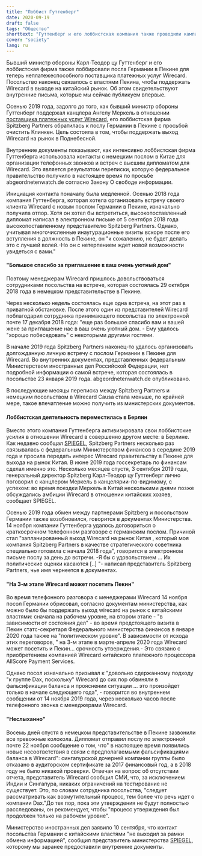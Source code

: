```yaml
---
title: "Лоббист Гуттенберг"
date: 2020-09-19
draft: false
tags: "Общество"
shorttext: "Гуттенберг и его лоббистская компания также проводили кампанию в поддержку теперь неплатежеспособного поставщика платежных услуг Wirecard с послом Германии в Пекине."
cover: "society"
lang: ru
---
```


Бывший министр обороны Карл-Теодор цу Гуттенберг и его лоббистская фирма также лоббировали посла Германии в Пекине для теперь неплатежеспособного поставщика платежных услуг Wirecard. Посольство наконец связалось с властями Пекина, чтобы поддержать Wirecard в выходе на китайский рынок. Об этом свидетельствуют внутренние письма, которые мы сейчас публикуем впервые.

Осенью 2019 года, задолго до того, как бывший министр обороны Гуттенберг поддержал канцлера Ангелу Меркель в отношении [поставщика платежных услуг Wirecard](https://fragdenstaat.de/dokumente/7397-aa-dokumente-wirecard/ "Unterlagen zur Causa Wirecard im Zusammenhang mit Karl-Theodor zu Guttenberg und/oder der Firma Spitzberg Partners"), его лоббистская фирма Spitzberg Partners обратилась к послу Германии в Пекине с просьбой очистить Клинкен. Цель состояла в том, чтобы поддержать выход Wirecard на рынок в Поднебесной.

Внутренние документы показывают, как интенсивно лоббистская фирма Гуттенберга использовала контакты с немецким послом в Китае для организации телефонных звонков и встреч с высшим дипломатом для Wirecard. Это является результатом переписки, которую федеральное правительство получило в настоящее время по просьбе abgeordnetenwatch.de согласно Закону О свободе информации.

Инициация контакта поначалу была медленной. Осенью 2018 года компания Гуттенберга, которая хотела организовать встречу своего клиента Wirecard с новым послом Германии в Пекине, изначально получила отпор. Хотя он хотел бы встретиться, высокопоставленный дипломат написал в электронном письме от 5 сентября 2018 года высокопоставленному представителю Spitzberg Partners.  Однако, учитывая многочисленные инаугурационные визиты вскоре после его вступления в должность в Пекине, он "к сожалению, не будет делать это с лучшей волей.-Но он с нетерпением ждет новой возможности увидеться с вами."

#### "Большое спасибо за приглашение в ваш очень уютный дом"
 
Поэтому менеджерам Wirecard пришлось довольствоваться сотрудниками посольства на встрече, которая состоялась 29 октября 2018 года в немецком представительстве в Пекине. 

Через несколько недель состоялась еще одна встреча, на этот раз в приватной обстановке. После этого один из представителей Wirecard поблагодарил сотрудника принимающего посольства по электронной почте 17 декабря 2018 года: "еще раз большое спасибо вам и вашей жене за приглашение нас в ваш очень уютный дом. - Ему удалось "хорошо побеседовать" с некоторыми другими гостями.   

В начале 2019 года Spitzberg Partners наконец-то удалось организовать долгожданную личную встречу с послом Германии в Пекине для Wirecard. Во внутренних документах, представленных федеральным Министерством иностранных дел Российской Федерации, нет подробной информации о самой встрече, которая состоялась в посольстве 23 января 2019 года. abgeordnetenwatch.de опубликовано.

В последующие месяцы переписка между Spitzberg Partners и немецким посольством в Wirecard Causa стала меньше, по крайней мере, такое впечатление можно получить из министерских документов.

#### Лоббистская деятельность переместилась в Берлин

Вместо этого компания Гуттенберга активизировала свои лоббистские усилия в отношении Wirecard в совершенно другом месте: в Берлине. Как недавно сообщал [SPIEGEL](https://www.spiegel.de/politik/deutschland/wirecard-karl-theodor-zu-guttenbergs-firma-machte-lobbyarbeit-bei-der-bundesregierung-a-572b02d7-d3a4-4388-90e6-2779af9e478c?sara_ecid=soci_upd_KsBF0AFjflf0DZCxpPYDCQgO1dEMph "Guttenberg setzte sich bei der Bundesregierung für Wirecard ein"), Spitzberg Partners несколько раз связывалась с федеральным Министерством финансов в середине 2019 года и просила передать интерес Wirecard правительству в Пекине для выхода на рынок Китая. В июне 2019 года госсекретарь по финансам сделал именно это. Несколько месяцев спустя, 3 сентября 2019 года, генеральный директор Spitzberg Карл-Теодор цу Гуттенберг лично поговорил с канцлером Меркель в канцелярии-по-видимому, с успехом: во время поездки Меркель в Китай несколькими днями позже обсуждались амбиции Wirecard в отношении китайских хозяев, сообщает SPIEGEL.

Осенью 2019 года обмен между партнерами Spitzberg и посольством Германии также возобновился, говорится в документах Министерства. 14 ноября компании Гуттенберга удалось договориться о краткосрочном телефонном разговоре с германским послом. Причиной стал "запланированный выход Wirecard на рынок Китая , который моя компания Spitzberg Partners в качестве стратегического советника специально готовила с начала 2018 года", говорится в электронном письме послу за день до встречи. -Я бы с удовольствием ... Их политические оценки касаются [..] "- написал представитель Spitzberg Partners, чье имя чернеется в документах.

#### "На 3-м этапе Wirecard может посетить Пекин"

Во время телефонного разговора с менеджерами Wirecard 14 ноября посол Германии обрисовал, согласно документам министерства, как можно было бы поддержать выход wirecard на рынок с китайскими властями: сначала на рабочем уровне, на втором этапе - "в зависимости от состояния дел" - во время предстоящего визита в Пекин статс-секретаря Федерального министерства финансов в январе 2020 года также на "политическом уровне". В зависимости от исхода этих переговоров, " на 3-м этапе в марте-апреле 2020 года Wirecard может посетить и Пекин... срочность утверждения.- Это связано с приобретением компанией Wirecard китайского платежного процессора AllScore Payment Services.

Однако посол изначально призывал к "довольно сдержанному подходу "к группе Dax, поскольку" Wirecard до сих пор обвиняли в фальсификации баланса и прояснении ситуации ... это произойдет только в начале следующего года", - говорится во внутреннем сообщении от 14 ноября 2019 года, через несколько часов после телефонного звонка с менеджерами Wirecard.

#### "Неслыханно"

Восемь дней спустя в немецком представительстве в Пекине зазвонили все тревожные колокола. Дипломат отправил послу по электронной почте 22 ноября сообщение о том, что" в настоящее время появились новые несоответствия в связи с предполагаемыми фальсификациями баланса в Wirecard": сингапурской дочерней компании группы было отказано в аудиторском сертификате за 2017 финансовый год, а в 2018 году не было никакой проверки. Отвечая на вопрос об отсутствии отчета, представитель Wirecard сообщил СМИ, что, за исключением Индии и Сингапура, никаких ограничений на тестирование не существует. Это, по словам сотрудника посольства, "следует рассматривать как возмутительный процесс, тем более что речь идет о компании Dax."До тех пор, пока эти утверждения не будут полностью расследованы, он рекомендует, чтобы "процесс утверждения был продолжен только на рабочем уровне".

Министерство иностранных дел заявило 10 сентября, что контакт посольства Германии с китайскими властями "не выходил за рамки обмена информацией", сообщил представитель министерства [SPIEGEL](https://www.spiegel.de/wirtschaft/karl-theodor-zu-guttenberg-lobbyierte-in-china-fuer-wirecard-a-00000000-0002-0001-0000-000172993210 "Guttenberg lobbyierte in China für Wirecard"), которому мы заранее предоставили внутренние документы.
